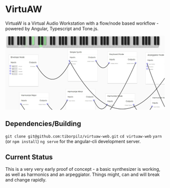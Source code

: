 VirtuAW
=======

VirtuaW is a Virtual Audio Workstation with a flow/node based workflow - powered by Angular, Typescript and Tone.js.

<p align="center">
  <img width="1280" height=auto src="https://raw.githubusercontent.com/tiborpilz/virtuaw-web/master/screenshot.jpg">
</p>

## Dependencies/Building

`git clone git@github.com:tiborpilz/virtuaw-web.git`
`cd virtuaw-web`
`yarn` (or `npm install`)
`ng serve` for the angular-cli development server.

## Current Status

This is a very very early proof of concept - a basic synthesizer is working, as well as harmonics and an arpeggiator. Things might, can and will break and change rapidly.
